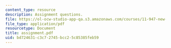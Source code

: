 ```yaml
---
content_type: resource
description: Assignment questions.
file: https://ol-ocw-studio-app-qa.s3.amazonaws.com/courses/11-947-new-century-cities-real-estate-digital-technology-and-design-fall-2004/bd724631c3c72745bcc25c85385feb59_assignment.pdf
file_type: application/pdf
resourcetype: Document
title: assignment.pdf
uid: bd724631-c3c7-2745-bcc2-5c85385feb59
---
```

